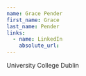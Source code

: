 ```yaml
---
name: Grace Pender
first_name: Grace
last_name: Pender
links:
  - name: LinkedIn
    absolute_url: 
---
```

University College Dublin
